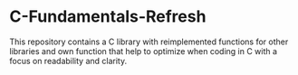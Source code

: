 # C-Fundamentals-Refresh
This repository contains a C library with reimplemented functions for other libraries and own function that help to optimize when coding in C with a focus on readability and clarity. 
